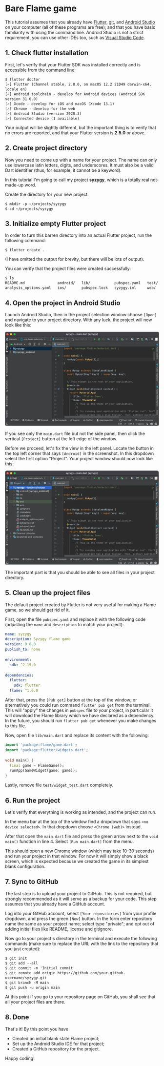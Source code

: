 # Bare Flame game

This tutorial assumes that you already have [Flutter], [git], and
[Android Studio] on your computer (all of these programs are free); and that
you have basic familiarity with using the command line. Android Studio is not
a strict requirement, you can use other IDEs too, such as [Visual Studio Code].


## 1. Check flutter installation

First, let's verify that your Flutter SDK was installed correctly and is
accessible from the command line:

```console
$ flutter doctor
[✓] Flutter (Channel stable, 2.8.0, on macOS 12.2 21D49 darwin-x64, locale en)
[✓] Android toolchain - develop for Android devices (Android SDK version 31.0.0)
[✓] Xcode - develop for iOS and macOS (Xcode 13.1)
[✓] Chrome - develop for the web
[✓] Android Studio (version 2020.3)
[✓] Connected device (1 available)
```

Your output will be slightly different, but the important thing is to verify
that no errors are reported, and that your Flutter version is **2.5.0** or
above.


## 2. Create project directory

Now you need to come up with a name for your project. The name can only use
lowercase latin letters, digits, and underscores. It must also be a valid Dart
identifier (thus, for example, it cannot be a keyword).

In this tutorial I'm going to call my project **syzygy**, which is a totally
real not-made-up word.

Create the directory for your new project:

```console
$ mkdir -p ~/projects/syzygy
$ cd ~/projects/syzygy
```


## 3. Initialize empty Flutter project

In order to turn this barren directory into an actual Flutter project, run the
following command:

```console
$ flutter create .
```
(I have omitted the output for brevity, but there will be lots of output).

You can verify that the project files were created successfully:
```console
$ ls
README.md               android/   lib/           pubspec.yaml   test/
analysis_options.yaml   ios/       pubspec.lock   syzygy.iml     web/
```


## 4. Open the project in Android Studio

Launch Android Studio, then in the project selection window choose `[Open]`
and navigate to your project directory. With any luck, the project will now
look like this:

![](../images/tutorials/android-studio-screenshot-1.webp)

If you see only the `main.dart` file but not the side panel, then click the
vertical `[Project]` button at the left edge of the window.

Before we proceed, let's fix the view in the left panel. Locate the button
in the top left corner that says `[Android]` in the screenshot. In this
dropdown select the first option "Project". Your project window should now
look like this:

![](../images/tutorials/android-studio-screenshot-2.webp)

The important part is that you should be able to see all files in your
project directory.


## 5. Clean up the project files

The default project created by Flutter is not very useful for making a Flame
game, so we should get rid of it.

First, open the file `pubspec.yaml` and replace it with the following code
(adjusting the `name` and `description` to match your project):

```yaml
name: syzygy
description: Syzygy flame game
version: 0.0.0
publish_to: none

environment:
  sdk: ^2.15.0

dependencies:
  flutter:
    sdk: flutter
  flame: ^1.0.0
```

After that, press the `[Pub get]` button at the top of the window; or
alternatively you could run command `flutter pub get` from the terminal. This
will "apply" the changes in `pubspec` file to your project, in particular it
will download the Flame library which we have declared as a dependency. In the
future, you should run `flutter pub get` whenever you make changes to this
file.

Now, open file `lib/main.dart` and replace its content with the following:

```dart
import 'package:flame/game.dart';
import 'package:flutter/widgets.dart';

void main() {
  final game = FlameGame();
  runApp(GameWidget(game: game));
}
```

Lastly, remove file `test/widget_test.dart` completely.


## 6. Run the project

Let's verify that everything is working as intended, and the project can run.

In the menu bar at the top of the window find a dropdown that says `<no device
selected>`. In that dropdown choose `<Chrome (web)>` instead.

After that open the `main.dart` file and press the green arrow next to the
`void main()` function in line 4. Select `[Run main.dart]` from the menu.

This should open a new Chrome window (which may take 10-30 seconds) and run
your project in that window. For now it will simply show a black screen, which
is expected because we created the game in its simplest blank configuration.


## 7. Sync to GitHub

The last step is to upload your project to GitHub. This is not required, but
strongly recommended as it will serve as a backup for your code. This step
assumes that you already have a GitHub account.

Log into your GitHub account, select `[Your repositories]` from your profile
dropdown, and press the green `[New]` button. In the form enter repository
name the same as your project name; select type "private"; and opt out of
adding initial files like README, license and gitignore.

Now go to your project's directory in the terminal and execute the following
commands (make sure to replace the URL with the link to the repository that
you just created):
```console
$ git init
$ git add --all
$ git commit -m 'Initial commit'
$ git remote add origin https://github.com/your-github-username/syzygy.git
$ git branch -M main
$ git push -u origin main
```

At this point if you go to your repository page on GitHub, you shall see that
all your project files are there.


## 8. Done

That's it! By this point you have
  - Created an initial blank state Flame project;
  - Set up the Android Studio IDE for that project;
  - Created a GitHub repository for the project.

Happy coding!


[Flutter]: https://docs.flutter.dev/get-started/install
[git]: https://git-scm.com/downloads
[Android Studio]: https://developer.android.com/studio
[Visual Studio Code]: https://code.visualstudio.com/download
